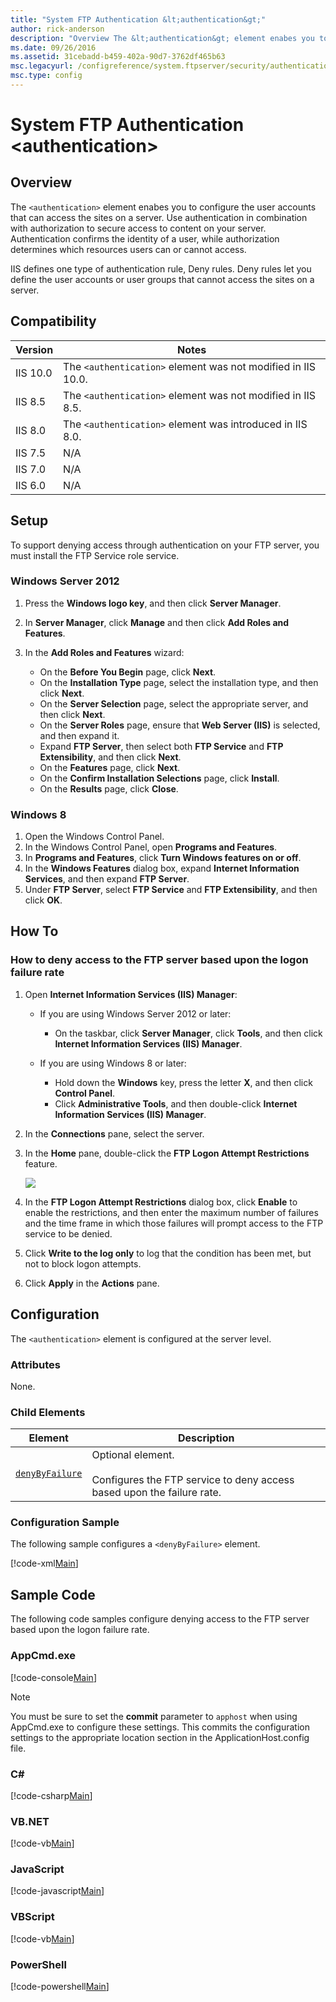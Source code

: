 ```yaml
---
title: "System FTP Authentication &lt;authentication&gt;"
author: rick-anderson
description: "Overview The &lt;authentication&gt; element enabes you to configure the user accounts that can access the sites on a server. Use authentication in combinatio..."
ms.date: 09/26/2016
ms.assetid: 31cebadd-b459-402a-90d7-3762df465b63
msc.legacyurl: /configreference/system.ftpserver/security/authentication
msc.type: config
---
```

# System FTP Authentication &lt;authentication&gt;

<a id="001"></a>

## Overview

The `<authentication>` element enabes you to configure the user accounts that can access the sites on a server. Use authentication in combination with authorization to secure access to content on your server. Authentication confirms the identity of a user, while authorization determines which resources users can or cannot access.  
  
IIS defines one type of authentication rule, Deny rules. Deny rules let you define the user accounts or user groups that cannot access the sites on a server.

<a id="002"></a>

## Compatibility

| Version | Notes |
| --- | --- |
| IIS 10.0 | The `<authentication>` element was not modified in IIS 10.0. |
| IIS 8.5 | The `<authentication>` element was not modified in IIS 8.5. |
| IIS 8.0 | The `<authentication>` element was introduced in IIS 8.0. |
| IIS 7.5 | N/A |
| IIS 7.0 | N/A |
| IIS 6.0 | N/A |

<a id="003"></a>

## Setup

To support denying access through authentication on your FTP server, you must install the FTP Service role service.

### Windows Server 2012

1. Press the **Windows logo key**, and then click **Server Manager**.
2. In **Server Manager**, click **Manage** and then click **Add Roles and Features**.
3. In the **Add Roles and Features** wizard: 

    - On the **Before You Begin** page, click **Next**.
    - On the **Installation Type** page, select the installation type, and then click **Next**.
    - On the **Server Selection** page, select the appropriate server, and then click **Next**.
    - On the **Server Roles** page, ensure that **Web Server (IIS)** is selected, and then expand it.
    - Expand **FTP Server**, then select both **FTP Service** and **FTP Extensibility**, and then click **Next**.
    - On the **Features** page, click **Next**.
    - On the **Confirm Installation Selections** page, click **Install**.
    - On the **Results** page, click **Close**.

### Windows 8

1. Open the Windows Control Panel.
2. In the Windows Control Panel, open **Programs and Features**.
3. In **Programs and Features**, click **Turn Windows features on or off**.
4. In the **Windows Features** dialog box, expand **Internet Information Services**, and then expand **FTP Server**.
5. Under **FTP Server**, select **FTP Service** and **FTP Extensibility**, and then click **OK**.

<a id="004"></a>

## How To

### How to deny access to the FTP server based upon the logon failure rate

1. Open **Internet Information Services (IIS) Manager**: 

    - If you are using Windows Server 2012 or later: 

        - On the taskbar, click **Server Manager**, click **Tools**, and then click **Internet Information Services (IIS) Manager**.
    - If you are using Windows 8 or later: 

        - Hold down the **Windows** key, press the letter **X**, and then click **Control Panel**.
        - Click **Administrative Tools**, and then double-click **Internet Information Services (IIS) Manager**.
2. In the **Connections** pane, select the server.
3. In the **Home** pane, double-click the **FTP Logon Attempt Restrictions** feature.  
  
    [![](index/_static/image2.png)](index/_static/image1.png)
4. In the **FTP Logon Attempt Restrictions** dialog box, click **Enable** to enable the restrictions, and then enter the maximum number of failures and the time frame in which those failures will prompt access to the FTP service to be denied.
5. Click **Write to the log only** to log that the condition has been met, but not to block logon attempts.
6. Click **Apply** in the **Actions** pane.

<a id="005"></a>

## Configuration

The `<authentication>` element is configured at the server level. 

### Attributes

None.

### Child Elements

| Element | Description |
| --- | --- |
| [`denyByFailure`](denybyfailure.md) | Optional element.<br><br>Configures the FTP service to deny access based upon the failure rate. |

### Configuration Sample

The following sample configures a `<denyByFailure>` element.

[!code-xml[Main](index/samples/sample1.xml)]

<a id="006"></a>

## Sample Code

The following code samples configure denying access to the FTP server based upon the logon failure rate.

### AppCmd.exe

[!code-console[Main](index/samples/sample2.cmd)]

> [!NOTE]
> You must be sure to set the **commit** parameter to `apphost` when using AppCmd.exe to configure these settings. This commits the configuration settings to the appropriate location section in the ApplicationHost.config file.
  
### C\#

[!code-csharp[Main](index/samples/sample3.cs)]
  
### VB.NET

[!code-vb[Main](index/samples/sample4.vb)]
  
### JavaScript

[!code-javascript[Main](index/samples/sample5.js)]
  
### VBScript

[!code-vb[Main](index/samples/sample6.vb)]
  
### PowerShell

[!code-powershell[Main](index/samples/sample7.ps1)]
